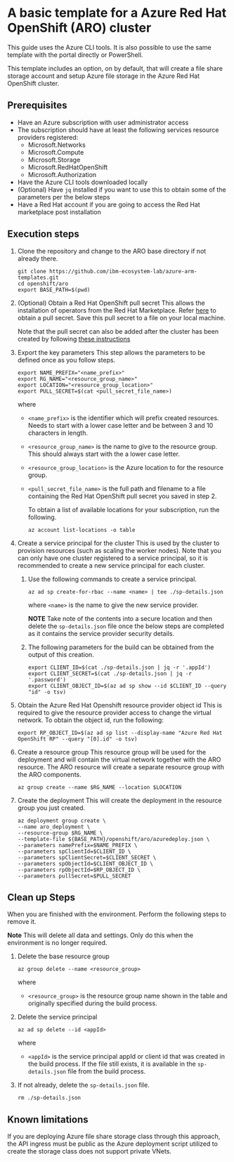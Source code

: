 # A basic template for a Azure Red Hat OpenShift (ARO) cluster

This guide uses the Azure CLI tools. It is also possible to use the same template with the portal directly or PowerShell.

This template includes an option, on by default, that will create a file share storage account and setup Azure file storage in the Azure Red Hat OpenShift cluster.

## Prerequisites

- Have an Azure subscription with user administrator access
- The subscription should have at least the following services resource providers registered:
    - Microsoft.Networks
    - Microsoft.Compute
    - Microsoft.Storage
    - Microsoft.RedHatOpenShift
    - Microsoft.Authorization
- Have the Azure CLI tools downloaded locally
- (Optional) Have `jq` installed if you want to use this to obtain some of the parameters per the below steps
- Have a Red Hat account if you are going to access the Red Hat marketplace post installation

## Execution steps

1. Clone the repository and change to the ARO base directory if not already there.
    ```shell
    git clone https://github.com/ibm-ecosystem-lab/azure-arm-templates.git
    cd openshift/aro
    export BASE_PATH=$(pwd)
    ```

2. (Optional) Obtain a Red Hat OpenShift pull secret
    This allows the installation of operators from the Red Hat Marketplace. Refer [here](https://console.redhat.com/openshift/install/pull-secret) to obtain a pull secret. Save this pull secret to a file on your local machine.

    Note that the pull secret can also be added after the cluster has been created by following [these instructions](https://learn.microsoft.com/en-us/azure/openshift/howto-add-update-pull-secret)

3. Export the key parameters 
    This step allows the parameters to be defined once as you follow steps.
    ```shell
    export NAME_PREFIX="<name_prefix>"
    export RG_NAME="<resource_group_name>"
    export LOCATION="<resource_group_location>"
    export PULL_SECRET=$(cat <pull_secret_file_name>)
    ```
    where 
    - `<name_prefix>` is the identifier which will prefix created resources. Needs to start with a lower case letter and be between 3 and 10 characters in length. 
    - `<resource_group_name>` is the name to give to the resource group. This should always start with the a lower case letter.
    - `<resource_group_location>` is the Azure location to for the resource group.
    - `<pull_secret_file_name>` is the full path and filename to a file containing the Red Hat OpenShift pull secret you saved in step 2.


        To obtain a list of available locations for your subscription, run the following.
        ```shell
        az account list-locations -o table
        ```

4. Create a service principal for the cluster
    This is used by the cluster to provision resources (such as scaling the worker nodes).  Note that you can only have one cluster registered to a service principal, so it is recommended to create a new service principal for each cluster.
    1. Use the following commands to create a service principal.
        ```shell
        az ad sp create-for-rbac --name <name> | tee ./sp-details.json
        ```
        where `<name>` is the name to give the new service provider.

        **NOTE** Take note of the contents into a secure location and then delete the `sp-details.json` file once the below steps are completed as it contains the service provider security details.

    2. The following parameters for the build can be obtained from the output of this creation.
        ```shell
        export CLIENT_ID=$(cat ./sp-details.json | jq -r '.appId')
        export CLIENT_SECRET=$(cat ./sp-details.json | jq -r '.password')
        export CLIENT_OBJECT_ID=$(az ad sp show --id $CLIENT_ID --query "id" -o tsv)
        ```

5. Obtain the Azure Red Hat Openshift resource provider object id
    This is required to give the resource provider access to change the virtual network.
    To obtain the object id, run the following:
    ```shell
    export RP_OBJECT_ID=$(az ad sp list --display-name "Azure Red Hat OpenShift RP" --query "[0].id" -o tsv)
    ```

6. Create a resource group
    This resource group will be used for the deployment and will contain the virtual network together with the ARO resource. The ARO resource will create a separate resource group with the ARO components.
    ```shell
    az group create --name $RG_NAME --location $LOCATION
    ```

7. Create the deployment
    This will create the deployment in the resource group you just created.
    ```shell
    az deployment group create \
    --name aro_deployment \
    --resource-group $RG_NAME \
    --template-file ${BASE_PATH}/openshift/aro/azuredeploy.json \
    --parameters namePrefix=$NAME_PREFIX \
    --parameters spClientId=$CLIENT_ID \
    --parameters spClientSecret=$CLIENT_SECRET \
    --parameters spObjectId=$CLIENT_OBJECT_ID \
    --parameters rpObjectId=$RP_OBJECT_ID \
    --parameters pullSecret=$PULL_SECRET
    ```

## Clean up Steps

When you are finished with the environment. Perform the following steps to remove it. 

**Note** This will delete all data and settings. Only do this when the environment is no longer required.

1. Delete the base resource group
    ```shell
    az group delete --name <resource_group>
    ```
    where
    - `<resource_group>` is the resource group name shown in the table and originally specified during the build process.

2. Delete the service principal
    ```shell
    az ad sp delete --id <appId>
    ```
    where
    - `<appId>` is the service principal appId or client id that was created in the build process. If the file still exists, it is available in the `sp-details.json` file from the build process.

3. If not already, delete the `sp-details.json` file.
    ```shell
    rm ./sp-details.json
    ```

## Known limitations

If you are deploying Azure file share storage class through this approach, the API ingress must be public as the Azure deployment script utilized to create the storage class does not support private VNets.